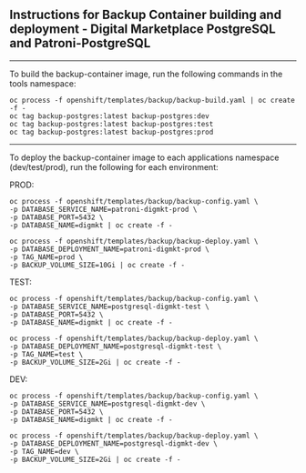 ## Instructions for Backup Container building and deployment - Digital Marketplace PostgreSQL and Patroni-PostgreSQL

-----

To build the backup-container image, run the following commands in the tools namespace:

```
oc process -f openshift/templates/backup/backup-build.yaml | oc create -f -
oc tag backup-postgres:latest backup-postgres:dev
oc tag backup-postgres:latest backup-postgres:test
oc tag backup-postgres:latest backup-postgres:prod
```

-----

To deploy the backup-container image to each applications namespace (dev/test/prod), run the following for each environment:

PROD:

```
oc process -f openshift/templates/backup/backup-config.yaml \
-p DATABASE_SERVICE_NAME=patroni-digmkt-prod \
-p DATABASE_PORT=5432 \
-p DATABASE_NAME=digmkt | oc create -f -
```

```
oc process -f openshift/templates/backup/backup-deploy.yaml \
-p DATABASE_DEPLOYMENT_NAME=patroni-digmkt-prod \
-p TAG_NAME=prod \
-p BACKUP_VOLUME_SIZE=10Gi | oc create -f -
```

TEST:

```
oc process -f openshift/templates/backup/backup-config.yaml \
-p DATABASE_SERVICE_NAME=postgresql-digmkt-test \
-p DATABASE_PORT=5432 \
-p DATABASE_NAME=digmkt | oc create -f -
```

```
oc process -f openshift/templates/backup/backup-deploy.yaml \
-p DATABASE_DEPLOYMENT_NAME=postgresql-digmkt-test \
-p TAG_NAME=test \
-p BACKUP_VOLUME_SIZE=2Gi | oc create -f -
```

DEV:

```
oc process -f openshift/templates/backup/backup-config.yaml \
-p DATABASE_SERVICE_NAME=postgresql-digmkt-dev \
-p DATABASE_PORT=5432 \
-p DATABASE_NAME=digmkt | oc create -f -
```

```
oc process -f openshift/templates/backup/backup-deploy.yaml \
-p DATABASE_DEPLOYMENT_NAME=postgresql-digmkt-dev \
-p TAG_NAME=dev \
-p BACKUP_VOLUME_SIZE=2Gi | oc create -f -
```
